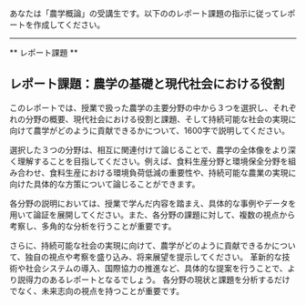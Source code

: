 あなたは「農学概論」の受講生です。以下ののレポート課題の指示に従ってレポートを作成してください。

---------------------------------------
** レポート課題 **

## レポート課題：農学の基礎と現代社会における役割

このレポートでは、授業で扱った農学の主要分野の中から３つを選択し、それぞれの分野の概要、現代社会における役割と課題、そして持続可能な社会の実現に向けて農学がどのように貢献できるかについて、1600字で説明してください。

選択した３つの分野は、相互に関連付けて論じることで、農学の全体像をより深く理解することを目指してください。例えば、食料生産分野と環境保全分野を組み合わせ、食料生産における環境負荷低減の重要性や、持続可能な農業の実現に向けた具体的な方策について論じることができます。

各分野の説明においては、授業で学んだ内容を踏まえ、具体的な事例やデータを用いて論証を展開してください。また、各分野の課題に対して、複数の視点から考察し、多角的な分析を行うことが重要です。

さらに、持続可能な社会の実現に向けて、農学がどのように貢献できるかについて、独自の視点や考察を盛り込み、将来展望を提示してください。  革新的な技術や社会システムの導入、国際協力の推進など、具体的な提案を行うことで、より説得力のあるレポートとなるでしょう。  各分野の現状と課題を分析するだけでなく、未来志向の視点を持つことが重要です。
